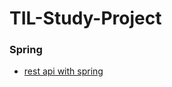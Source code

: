 # TIL-Study-Project



### Spring

- [rest api with spring](https://github.com/SeongjinOliver/TIL-Study-Project/tree/main/rest-api-with-spring)